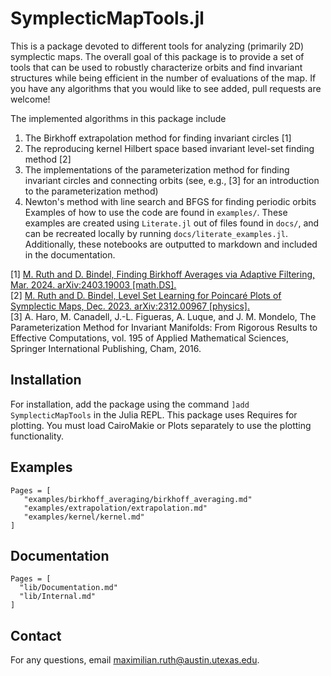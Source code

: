 # SymplecticMapTools.jl
This is a package devoted to different tools for analyzing (primarily 2D)
symplectic maps. The overall goal of this package is to provide a set of tools
that can be used to robustly characterize orbits and find invariant structures
while being efficient in the number of evaluations of the map. If you have any
algorithms that you would like to see added, pull requests are welcome!

The implemented algorithms in this package include
1. The Birkhoff extrapolation method for finding invariant circles [1]
2. The reproducing kernel Hilbert space based invariant level-set finding method [2]
3. The implementations of the parameterization method for finding invariant
   circles and connecting orbits (see, e.g., [3] for an introduction to the
   parameterization method)
4. Newton's method with line search and BFGS for finding periodic orbits
Examples of how to use the code are found in `examples/`. These examples are
created using `Literate.jl` out of files found in `docs/`, and can be recreated
locally by running `docs/literate_examples.jl`. Additionally, these notebooks
are outputted to markdown and included in the documentation.

[1] [M. Ruth and D. Bindel, Finding Birkhoff Averages via Adaptive Filtering, Mar. 2024. arXiv:2403.19003 \[math.DS\].](
https://doi.org/10.48550/arXiv.2403.19003)\
[2]  [M. Ruth and D. Bindel, Level Set Learning for Poincaré Plots of Symplectic Maps, Dec. 2023. arXiv:2312.00967 \[physics\].](https://arxiv.org/abs/2312.00967)\
[3] A. Haro, M. Canadell, J.-L. Figueras, A. Luque, and J. M. Mondelo,
The Parameterization Method for Invariant Manifolds: From Rigorous Results to
Effective Computations, vol. 195 of Applied Mathematical Sciences,
Springer International Publishing, Cham, 2016.

## Installation
For installation, add the package using the command
`]add SymplecticMapTools` in the Julia REPL.
This package uses Requires for plotting.
You must load CairoMakie or Plots separately to use the plotting functionality.

## Examples
```@contents
Pages = [
   "examples/birkhoff_averaging/birkhoff_averaging.md"
   "examples/extrapolation/extrapolation.md"
   "examples/kernel/kernel.md"
]
```

## Documentation
```@contents
Pages = [
  "lib/Documentation.md"
  "lib/Internal.md"
]
```

## Contact
For any questions, email [maximilian.ruth@austin.utexas.edu](mailto:maximilian.ruth@austin.utexas.edu).
